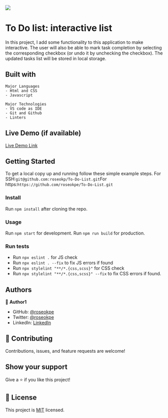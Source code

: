 ![](https://img.shields.io/badge/Microverse-blueviolet)

# To Do list: interactive list

In this project, I add some functionality to this application to make interactive. The user will also be able to mark task completion by selecting the corresponding checkbox (or undo it by unchecking the checkbox). The updated tasks list will be stored in local storage.

## Built with 
    Major Languages
    - Html and CSS
    - Javascript
    
    Major Technologies
    - VS code as IDE
    - Git and Github
    - Linters

## Live Demo (if available)

[Live Demo Link](https://livedemo.com)


## Getting Started

To get a local copy up and running follow these simple example steps. For SSH:`git@github.com:roseokp/To-Do-List.git`For https:`https://github.com/roseokpe/To-Do-List.git`

### Install
Run `npm install` after cloning the repo.

### Usage
Run `npm start` for development. Run `npm run build` for production. 

### Run tests
- Run `npx eslint .` for JS check
- Run `npx eslint . --fix` to fix JS errors if found
- Run `npx stylelint "**/*.{css,scss}"` for CSS check
- Run `npx stylelint "**/*.{css,scss}" --fix` to fix CSS errors if found.

## Authors

👤 **Author1**

- GitHub: [@roseokpe](https://github.com/roseokpe)
- Twitter: [@roseokpe](https://twitter.com/roseokpe)
- LinkedIn: [LinkedIn]()


## 🤝 Contributing

Contributions, issues, and feature requests are welcome!

## Show your support

Give a ⭐️ if you like this project!


## 📝 License

This project is [MIT](./MIT.md) licensed.
